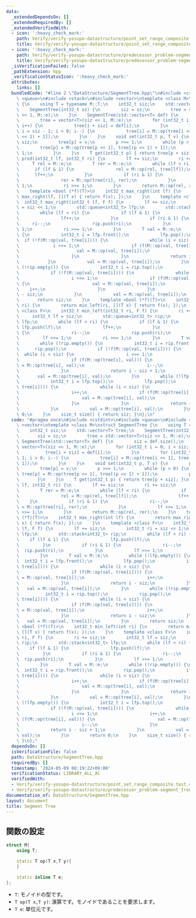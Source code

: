 ```yaml
---
data:
  _extendedDependsOn: []
  _extendedRequiredBy: []
  _extendedVerifiedWith:
  - icon: ':heavy_check_mark:'
    path: Verify/verify-yosupo-datastructure/point_set_range_composite.test.cpp
    title: Verify/verify-yosupo-datastructure/point_set_range_composite.test.cpp
  - icon: ':heavy_check_mark:'
    path: Verify/verify-yosupo-datastructure/predecessor_problem-segment_tree.test.cpp
    title: Verify/verify-yosupo-datastructure/predecessor_problem-segment_tree.test.cpp
  _isVerificationFailed: false
  _pathExtension: hpp
  _verificationStatusIcon: ':heavy_check_mark:'
  attributes:
    links: []
  bundledCode: "#line 2 \"DataStructure/SegmentTree.hpp\"\n#include <cstdint>\n#include\
    \ <queue>\n#include <stack>\n#include <vector>\ntemplate <class M>\nstruct SegmentTree\
    \ {\n    using T = typename M::T;\n    int32_t siz;\n    std::vector<T> tree;\n\
    \    SegmentTree(int32_t sz) {\n        siz = sz;\n        tree = std::vector<T>(siz\
    \ << 1, M::e);\n    }\n    SegmentTree(std::vector<T> def) {\n        siz = def.size();\n\
    \        tree = vector<T>(siz << 1, M::e);\n        for (int32_t i = 0; i < siz;\
    \ i++) {\n            tree[i + siz] = def[i];\n        }\n        for (int32_t\
    \ i = siz - 1; i > 0; i--) {\n            tree[i] = M::op(tree[i << 1], tree[(i\
    \ << 1) + 1]);\n        }\n    }\n    void set(int32_t p, T v) {\n        p +=\
    \ siz;\n        tree[p] = v;\n        p >>= 1;\n        while (p > 0) {\n    \
    \        tree[p] = M::op(tree[p << 1], tree[(p << 1) + 1]);\n            p >>=\
    \ 1;\n        }\n    }\n    T get(int32_t p) { return tree[p + siz]; }\n    T\
    \ prod(int32_t lf, int32_t ri) {\n        lf += siz;\n        ri += siz;\n   \
    \     T rel = M::e;\n        T rer = M::e;\n        while (lf < ri) {\n      \
    \      if (lf & 1) {\n                rel = M::op(rel, tree[lf]);\n          \
    \      lf++;\n            }\n            if (ri & 1) {\n                ri--;\n\
    \                rer = M::op(tree[ri], rer);\n            }\n            lf >>=\
    \ 1;\n            ri >>= 1;\n        }\n        return M::op(rel, rer);\n    }\n\
    \    template <bool (*f)(T)>\n    int32_t max_right(int lf) {\n        return\
    \ max_right(lf, [](T x) { return f(x); });\n    }\n    template <class F>\n  \
    \  int32_t max_right(int32_t lf, F f) {\n        lf += siz;\n        int32_t ri\
    \ = siz << 1;\n        std::queue<int32_t> lfp;\n        std::stack<int32_t> rip;\n\
    \        while (lf < ri) {\n            if (lf & 1) {\n                lfp.push(lf);\n\
    \                lf++;\n            }\n            if (ri & 1) {\n           \
    \     ri--;\n                rip.push(ri);\n            }\n            lf >>=\
    \ 1;\n            ri >>= 1;\n        }\n        T val = M::e;\n        while (!lfp.empty())\
    \ {\n            int32_t i = lfp.front();\n            lfp.pop();\n          \
    \  if (!f(M::op(val, tree[i]))) {\n                while (i < siz) {\n       \
    \             i <<= 1;\n                    if (f(M::op(val, tree[i]))) {\n  \
    \                      val = M::op(val, tree[i]);\n                        i++;\n\
    \                    }\n                }\n                return i - siz;\n \
    \           }\n            val = M::op(val, tree[i]);\n        }\n        while\
    \ (!rip.empty()) {\n            int32_t i = rip.top();\n            rip.pop();\n\
    \            if (!f(M::op(val, tree[i]))) {\n                while (i < siz) {\n\
    \                    i <<= 1;\n                    if (f(M::op(val, tree[i])))\
    \ {\n                        val = M::op(val, tree[i]);\n                    \
    \    i++;\n                    }\n                }\n                return i\
    \ - siz;\n            }\n            val = M::op(val, tree[i]);\n        }\n \
    \       return siz;\n    }\n    template <bool (*f)(T)>\n    int32_t min_left(int\
    \ ri) {\n        return min_left(ri, [](T x) { return f(x); });\n    }\n    template\
    \ <class F>\n    int32_t min_left(int32_t ri, F f) {\n        ri += siz;\n   \
    \     int32_t lf = siz;\n        std::queue<int32_t> rip;\n        std::stack<int32_t>\
    \ lfp;\n        while (lf < ri) {\n            if (lf & 1) {\n               \
    \ lfp.push(lf);\n                lf++;\n            }\n            if (ri & 1)\
    \ {\n                ri--;\n                rip.push(ri);\n            }\n   \
    \         lf >>= 1;\n            ri >>= 1;\n        }\n        T val = M::e;\n\
    \        while (!rip.empty()) {\n            int32_t i = rip.front();\n      \
    \      rip.pop();\n            if (!f(M::op(val, tree[i]))) {\n              \
    \  while (i < siz) {\n                    i <<= 1;\n                    i++;\n\
    \                    if (f(M::op(tree[i], val))) {\n                        val\
    \ = M::op(tree[i], val);\n                        i--;\n                    }\n\
    \                }\n                return i - siz + 1;\n            }\n     \
    \       val = M::op(tree[i], val);\n        }\n        while (!lfp.empty()) {\n\
    \            int32_t i = lfp.top();\n            lfp.pop();\n            if (!f(M::op(val,\
    \ tree[i]))) {\n                while (i < siz) {\n                    i <<= 1;\n\
    \                    i++;\n                    if (f(M::op(tree[i], val))) {\n\
    \                        val = M::op(tree[i], val);\n                        i--;\n\
    \                    }\n                }\n                return i - siz + 1;\n\
    \            }\n            val = M::op(tree[i], val);\n        }\n        return\
    \ 0;\n    }\n    size_t size() { return siz; }\n};\n"
  code: "#pragma once\n#include <cstdint>\n#include <queue>\n#include <stack>\n#include\
    \ <vector>\ntemplate <class M>\nstruct SegmentTree {\n    using T = typename M::T;\n\
    \    int32_t siz;\n    std::vector<T> tree;\n    SegmentTree(int32_t sz) {\n \
    \       siz = sz;\n        tree = std::vector<T>(siz << 1, M::e);\n    }\n   \
    \ SegmentTree(std::vector<T> def) {\n        siz = def.size();\n        tree =\
    \ vector<T>(siz << 1, M::e);\n        for (int32_t i = 0; i < siz; i++) {\n  \
    \          tree[i + siz] = def[i];\n        }\n        for (int32_t i = siz -\
    \ 1; i > 0; i--) {\n            tree[i] = M::op(tree[i << 1], tree[(i << 1) +\
    \ 1]);\n        }\n    }\n    void set(int32_t p, T v) {\n        p += siz;\n\
    \        tree[p] = v;\n        p >>= 1;\n        while (p > 0) {\n           \
    \ tree[p] = M::op(tree[p << 1], tree[(p << 1) + 1]);\n            p >>= 1;\n \
    \       }\n    }\n    T get(int32_t p) { return tree[p + siz]; }\n    T prod(int32_t\
    \ lf, int32_t ri) {\n        lf += siz;\n        ri += siz;\n        T rel = M::e;\n\
    \        T rer = M::e;\n        while (lf < ri) {\n            if (lf & 1) {\n\
    \                rel = M::op(rel, tree[lf]);\n                lf++;\n        \
    \    }\n            if (ri & 1) {\n                ri--;\n                rer\
    \ = M::op(tree[ri], rer);\n            }\n            lf >>= 1;\n            ri\
    \ >>= 1;\n        }\n        return M::op(rel, rer);\n    }\n    template <bool\
    \ (*f)(T)>\n    int32_t max_right(int lf) {\n        return max_right(lf, [](T\
    \ x) { return f(x); });\n    }\n    template <class F>\n    int32_t max_right(int32_t\
    \ lf, F f) {\n        lf += siz;\n        int32_t ri = siz << 1;\n        std::queue<int32_t>\
    \ lfp;\n        std::stack<int32_t> rip;\n        while (lf < ri) {\n        \
    \    if (lf & 1) {\n                lfp.push(lf);\n                lf++;\n   \
    \         }\n            if (ri & 1) {\n                ri--;\n              \
    \  rip.push(ri);\n            }\n            lf >>= 1;\n            ri >>= 1;\n\
    \        }\n        T val = M::e;\n        while (!lfp.empty()) {\n          \
    \  int32_t i = lfp.front();\n            lfp.pop();\n            if (!f(M::op(val,\
    \ tree[i]))) {\n                while (i < siz) {\n                    i <<= 1;\n\
    \                    if (f(M::op(val, tree[i]))) {\n                        val\
    \ = M::op(val, tree[i]);\n                        i++;\n                    }\n\
    \                }\n                return i - siz;\n            }\n         \
    \   val = M::op(val, tree[i]);\n        }\n        while (!rip.empty()) {\n  \
    \          int32_t i = rip.top();\n            rip.pop();\n            if (!f(M::op(val,\
    \ tree[i]))) {\n                while (i < siz) {\n                    i <<= 1;\n\
    \                    if (f(M::op(val, tree[i]))) {\n                        val\
    \ = M::op(val, tree[i]);\n                        i++;\n                    }\n\
    \                }\n                return i - siz;\n            }\n         \
    \   val = M::op(val, tree[i]);\n        }\n        return siz;\n    }\n    template\
    \ <bool (*f)(T)>\n    int32_t min_left(int ri) {\n        return min_left(ri,\
    \ [](T x) { return f(x); });\n    }\n    template <class F>\n    int32_t min_left(int32_t\
    \ ri, F f) {\n        ri += siz;\n        int32_t lf = siz;\n        std::queue<int32_t>\
    \ rip;\n        std::stack<int32_t> lfp;\n        while (lf < ri) {\n        \
    \    if (lf & 1) {\n                lfp.push(lf);\n                lf++;\n   \
    \         }\n            if (ri & 1) {\n                ri--;\n              \
    \  rip.push(ri);\n            }\n            lf >>= 1;\n            ri >>= 1;\n\
    \        }\n        T val = M::e;\n        while (!rip.empty()) {\n          \
    \  int32_t i = rip.front();\n            rip.pop();\n            if (!f(M::op(val,\
    \ tree[i]))) {\n                while (i < siz) {\n                    i <<= 1;\n\
    \                    i++;\n                    if (f(M::op(tree[i], val))) {\n\
    \                        val = M::op(tree[i], val);\n                        i--;\n\
    \                    }\n                }\n                return i - siz + 1;\n\
    \            }\n            val = M::op(tree[i], val);\n        }\n        while\
    \ (!lfp.empty()) {\n            int32_t i = lfp.top();\n            lfp.pop();\n\
    \            if (!f(M::op(val, tree[i]))) {\n                while (i < siz) {\n\
    \                    i <<= 1;\n                    i++;\n                    if\
    \ (f(M::op(tree[i], val))) {\n                        val = M::op(tree[i], val);\n\
    \                        i--;\n                    }\n                }\n    \
    \            return i - siz + 1;\n            }\n            val = M::op(tree[i],\
    \ val);\n        }\n        return 0;\n    }\n    size_t size() { return siz;\
    \ }\n};"
  dependsOn: []
  isVerificationFile: false
  path: DataStructure/SegmentTree.hpp
  requiredBy: []
  timestamp: '2024-05-09 08:19:22+09:00'
  verificationStatus: LIBRARY_ALL_AC
  verifiedWith:
  - Verify/verify-yosupo-datastructure/point_set_range_composite.test.cpp
  - Verify/verify-yosupo-datastructure/predecessor_problem-segment_tree.test.cpp
documentation_of: DataStructure/SegmentTree.hpp
layout: document
title: Segment Tree
---
```


## 関数の設定
```cpp
struct M{
    using T;

    static T op(T x,T y){
    }

    static inline T e;
};
```
* `T`: モノイドの型です。
* `T op(T x,T y)`: 演算です。モノイドであることを要求します。
* `T e`: 単位元です。